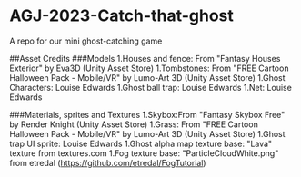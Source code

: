 # AGJ-2023-Catch-that-ghost
 A repo for our mini ghost-catching game

##Asset Credits
###Models
1.Houses and fence: From "Fantasy Houses Exterior" by Eva3D (Unity Asset Store)
1.Tombstones: From "FREE Cartoon Halloween Pack - Mobile/VR" by Lumo-Art 3D (Unity Asset Store)
1.Ghost Characters: Louise Edwards
1.Ghost ball trap: Louise Edwards
1.Net: Louise Edwards

###Materials, sprites and Textures
1.Skybox:From "Fantasy Skybox Free" by Render Knight (Unity Asset Store)
1.Grass: From "FREE Cartoon Halloween Pack - Mobile/VR" by Lumo-Art 3D (Unity Asset Store)
1.Ghost trap UI sprite: Louise Edwards
1.Ghost alpha map texture base: "Lava" texture from textures.com
1.Fog texture base: "ParticleCloudWhite.png" from etredal (https://github.com/etredal/FogTutorial)